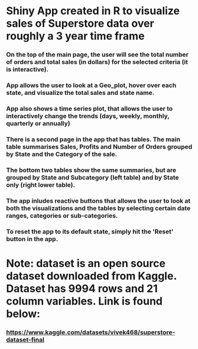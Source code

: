 # Shiny App created in R to visualize sales of Superstore data over roughly a 3 year time frame

### On the top of the main page, the user will see the total number of orders and total sales (in dollars) for the selected criteria (it is interactive).
### App allows the user to look at a Geo_plot, hover over each state, and visualize the total sales and state name.
### App also shows a time series plot, that allows the user to interactively change the trends (days, weekly, monthly, quarterly or annually)
### There is a second page in the app that has tables.  The main table summarises Sales, Profits and Number of Orders grouped by State and the Category of the sale.
### The bottom two tables show the same summaries, but are grouped by State and Subcategory (left table) and by State only (right lower table).


### The app inludes reactive buttons that allows the user to look at both the visualizations and the tables by selecting certain date ranges, categories or sub-categories.
### To reset the app to its default state, simply hit the 'Reset' button in the app.



# Note: dataset is an open source dataset downloaded from Kaggle. Dataset has 9994 rows and 21 column variables.  Link is found below:
###  https://www.kaggle.com/datasets/vivek468/superstore-dataset-final